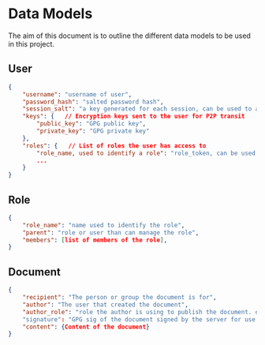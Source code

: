 Data Models
===========
The aim of this document is to outline the different data models to be used in this project.

User
----
```JSON
{
    "username": "username of user",
    "password_hash": "salted password hash",
    "session_salt": "a key generated for each session, can be used to authenticate",
    "keys": {   // Encryption keys sent to the user for P2P transit
        "public_key": "GPG public key",
        "private_key": "GPG private key"
    },
    "roles": {   // List of roles the user has access to
        "role_name, used to identify a role": "role_token, can be used to authenticate as a member of this role",
        ...
    }
}
```

Role
-----
```JSON
{
    "role_name": "name used to identify the role",
    "parent": "role or user than can manage the role",
    "members": [list of members of the role],
}
```

Document
--------
```JSON
{
    "recipient": "The person or group the document is for",
    "author": "The user that created the document",
    "author_role": "role the author is using to publish the document. optional".
    "signature": "GPG sig of the document signed by the server for use in P2P exchange",
    "content": {Content of the document}
}
```